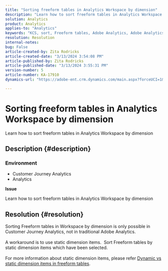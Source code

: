 ```yaml
---
title: "Sorting freeform tables in Analytics Workspace by dimension"
description: "Learn how to sort freeform tables in Analytics Workspace by dimension"
solution: Analytics
product: Analytics
applies-to: "Analytics"
keywords: "KCS, sort, Freeform tables, Adobe Analytics, Adobe Analytics Workspace, dimension, How to"
resolution: Resolution
internal-notes: 
bug: False
article-created-by: Zita Rodricks
article-created-date: "3/13/2024 3:54:08 PM"
article-published-by: Zita Rodricks
article-published-date: "3/13/2024 3:55:31 PM"
version-number: 5
article-number: KA-17910
dynamics-url: "https://adobe-ent.crm.dynamics.com/main.aspx?forceUCI=1&pagetype=entityrecord&etn=knowledgearticle&id=3bd143e9-51e1-ee11-904d-6045bd0065b6"

---
```

# Sorting freeform tables in Analytics Workspace by dimension


Learn how to sort freeform tables in Analytics Workspace by dimension

## Description {#description}


### <b>Environment</b>

- Customer Journey Analytics
- Analytics




<b>Issue</b>

Learn how to sort freeform tables in Analytics Workspace by dimension


## Resolution {#resolution}

Sorting Freeform tables in Workspace by dimension is only possible in Customer Journey Analytics, not in traditional Adobe Analytics.<br> <br>A workaround is to use static dimension items.  Sort Freeform tables by static dimension items which have been selected.<br> <br>For more information about static dimension items, please refer [Dynamic vs static dimension items in freeform tables](https://experienceleague.adobe.com/docs/analytics/analyze/analysis-workspace/visualizations/freeform-table/column-row-settings/manual-vs-dynamic-rows.html?lang=en).